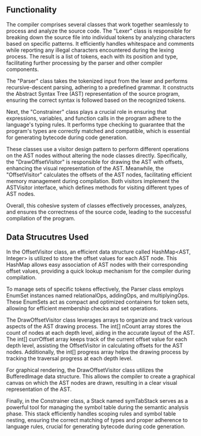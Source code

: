 ## Functionality
The compiler comprises several classes that work together seamlessly to process and analyze the source code. The "Lexer" class is responsible for breaking down the source file into individual tokens by analyzing characters based on specific patterns. It efficiently handles whitespace and comments while reporting any illegal characters encountered during the lexing process. The result is a list of tokens, each with its position and type, facilitating further processing by the parser and other compiler components.

The "Parser" class takes the tokenized input from the lexer and performs recursive-descent parsing, adhering to a predefined grammar. It constructs the Abstract Syntax Tree (AST) representation of the source program, ensuring the correct syntax is followed based on the recognized tokens.

Next, the "Constrainer" class plays a crucial role in ensuring that expressions, variables, and function calls in the program adhere to the language's typing rules. It performs type checking to guarantee that the program's types are correctly matched and compatible, which is essential for generating bytecode during code generation.

These classes use a visitor design pattern to perform different operations on the AST nodes without altering the node classes directly. Specifically, the "DrawOffsetVisitor" is responsible for drawing the AST with offsets, enhancing the visual representation of the AST. Meanwhile, the "OffsetVisitor" calculates the offsets of the AST nodes, facilitating efficient memory management during compilation. Both visitors implement the ASTVisitor interface, which defines methods for visiting different types of AST nodes.

Overall, this cohesive system of classes effectively processes, analyzes, and ensures the correctness of the source code, leading to the successful compilation of the program.

## Data Strucutres Used
In the OffsetVisitor class, an efficient data structure called HashMap<AST, Integer> is utilized to store the offset values for each AST node. This HashMap allows easy association of AST nodes with their corresponding offset values, providing a quick lookup mechanism for the compiler during compilation.

To manage sets of specific tokens effectively, the Parser class employs EnumSet<Tokens> instances named relationalOps, addingOps, and multiplyingOps. These EnumSets act as compact and optimized containers for token sets, allowing for efficient membership checks and set operations.

The DrawOffsetVisitor class leverages arrays to organize and track various aspects of the AST drawing process. The int[] nCount array stores the count of nodes at each depth level, aiding in the accurate layout of the AST. The int[] currOffset array keeps track of the current offset value for each depth level, assisting the OffsetVisitor in calculating offsets for the AST nodes. Additionally, the int[] progress array helps the drawing process by tracking the traversal progress at each depth level.

For graphical rendering, the DrawOffsetVisitor class utilizes the BufferedImage data structure. This allows the compiler to create a graphical canvas on which the AST nodes are drawn, resulting in a clear visual representation of the AST.

Finally, in the Constrainer class, a Stack<SymTab> named symTabStack serves as a powerful tool for managing the symbol table during the semantic analysis phase. This stack efficiently handles scoping rules and symbol table nesting, ensuring the correct matching of types and proper adherence to language rules, crucial for generating bytecode during code generation.
